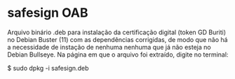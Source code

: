 # safesign OAB

Arquivo binário .deb para instalação da certificação digital (token GD Buriti) no Debian Buster (11) com as dependências corrigidas, de modo que não há a necessidade de instação de nenhuma nenhuma que já não esteja no Debian Bullseye.
Na página em que o arquivo foi extraído, digite no terminal:

$ sudo dpkg -i safesign.deb
